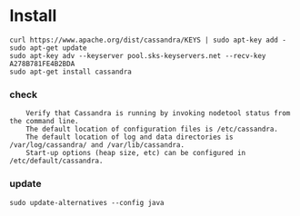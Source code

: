 # Install
    
```echo "deb http://www.apache.org/dist/cassandra/debian 311x main" | sudo tee -a /etc/apt/sources.list.d/cassandra.sources.list 
curl https://www.apache.org/dist/cassandra/KEYS | sudo apt-key add -   
sudo apt-get update 
sudo apt-key adv --keyserver pool.sks-keyservers.net --recv-key A278B781FE4B2BDA 
sudo apt-get install cassandra
```


### check

```You can start Cassandra with sudo service cassandra start and stop it with sudo service cassandra stop. However, normally the service will start automatically. For this reason be sure to stop it if you need to make any configuration changes.
    Verify that Cassandra is running by invoking nodetool status from the command line.
    The default location of configuration files is /etc/cassandra.
    The default location of log and data directories is /var/log/cassandra/ and /var/lib/cassandra.
    Start-up options (heap size, etc) can be configured in /etc/default/cassandra.
```

### update
    sudo update-alternatives --config java
